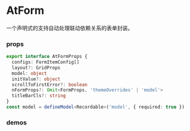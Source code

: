 # AtForm

一个声明式的支持自动处理联动依赖关系的表单封装。

### props

```ts
export interface AtFormProps {
  configs: FormItemConfig[]
  layout?: GridProps
  model: object
  initValue?: object
  scrollToFirstError?: boolean
  nFormProps?: Omit<FormProps, 'themeOverrides' | 'model'>
  titleBarCls?: string
}
const model = defineModel<Recordable>('model', { required: true })
```

### demos

<demo title="支持的所有表单类型" src="../examples/at-form/basic.vue"></demo>
<demo title="一个三级联动的例子" src="../examples/at-form/linked-form.vue"></demo>
<demo title="响应式配置例子" src="../examples/at-form/reactive-form.vue"></demo>
